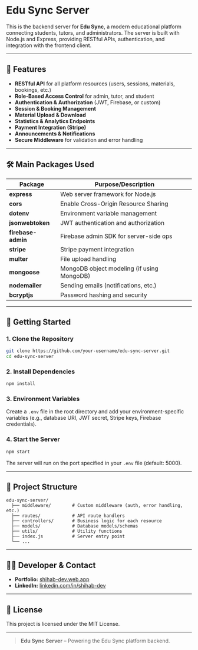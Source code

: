 # Edu Sync Server

This is the backend server for **Edu Sync**, a modern educational platform connecting students, tutors, and administrators. The server is built with Node.js and Express, providing RESTful APIs, authentication, and integration with the frontend client.

---

## 🌟 Features

- **RESTful API** for all platform resources (users, sessions, materials, bookings, etc.)
- **Role-Based Access Control** for admin, tutor, and student
- **Authentication & Authorization** (JWT, Firebase, or custom)
- **Session & Booking Management**
- **Material Upload & Download**
- **Statistics & Analytics Endpoints**
- **Payment Integration (Stripe)**
- **Announcements & Notifications**
- **Secure Middleware** for validation and error handling

---

## 🛠️ Main Packages Used

| Package         | Purpose/Description                        |
| -------------- | ------------------------------------------ |
| **express**    | Web server framework for Node.js           |
| **cors**       | Enable Cross-Origin Resource Sharing        |
| **dotenv**     | Environment variable management            |
| **jsonwebtoken** | JWT authentication and authorization     |
| **firebase-admin** | Firebase admin SDK for server-side ops |
| **stripe**     | Stripe payment integration                 |
| **multer**     | File upload handling                       |
| **mongoose**   | MongoDB object modeling (if using MongoDB) |
| **nodemailer** | Sending emails (notifications, etc.)       |
| **bcryptjs**   | Password hashing and security              |

---

## 🚀 Getting Started

### 1. Clone the Repository

```bash
git clone https://github.com/your-username/edu-sync-server.git
cd edu-sync-server
```

### 2. Install Dependencies

```bash
npm install
```

### 3. Environment Variables

Create a `.env` file in the root directory and add your environment-specific variables (e.g., database URI, JWT secret, Stripe keys, Firebase credentials).

### 4. Start the Server

```bash
npm start
```

The server will run on the port specified in your `.env` file (default: 5000).

---

## 📁 Project Structure

```
edu-sync-server/
  ├── middleware/        # Custom middleware (auth, error handling, etc.)
  ├── routes/            # API route handlers
  ├── controllers/       # Business logic for each resource
  ├── models/            # Database models/schemas
  ├── utils/             # Utility functions
  ├── index.js           # Server entry point
  └── ...
```

---

## 👨‍💻 Developer & Contact

- **Portfolio:** [shihab-dev.web.app](https://shihab-dev.web.app/)
- **LinkedIn:** [linkedin.com/in/shihab-dev](https://www.linkedin.com/in/shihab-dev/)

---

## 📄 License

This project is licensed under the MIT License.

---

> **Edu Sync Server** – Powering the Edu Sync platform backend.
